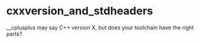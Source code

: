 # cxxversion_and_stdheaders
__cplusplus may say C++ version X, but does your toolchain have the right parts?
